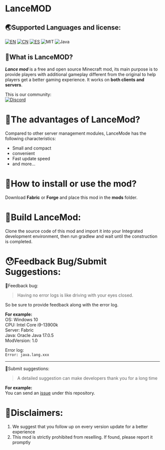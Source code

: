 # LanceMOD

## 🌏Supported Languages and license:  
[![EN](https://img.shields.io/badge/English-Click-blue)](./README.md)
[![CN](https://img.shields.io/badge/简体中文-Click-blue)](./README/README.zh_CN.md)
[![ES](https://img.shields.io/badge/Español-Click-blue)](./README/README.es_ES.md)
![MIT](https://img.shields.io/badge/License-MIT-green)
![Java](https://img.shields.io/badge/Java-100%25-orange)

## 🤔What is LanceMOD?  
**_Lance mod_** is a free and open source Minecraft mod, its main purpose is to provide players with additional gameplay different from the original to help players get a better gaming experience. It works on **both clients and servers**.  

This is our community:  
[![Discord](https://img.shields.io/badge/Discord-Click-purple)](https://discord.gg/3mDtaRUyqf)

# 🧐The advantages of LanceMod?  
Compared to other server management modules, LanceMode has the following characteristics:  
 - Small and compact
 - convenient
 - Fast update speed
 - and more...

# 🧐How to install or use the mod?  
Download **Fabric** or **Forge** and place this mod in the **mods** folder.

# 🔨Build LanceMod:  
Clone the source code of this mod and import it into your Integrated development environment, then run gradlew and wait until the construction is completed.

# 😯Feedback Bug/Submit Suggestions:  
🐛Feedback bug:  
 > Having no error logs is like driving with your eyes closed.

So be sure to provide feedback along with the error log.  

**For example:**  
OS: Windows 10  
CPU: Intel Core i9-13900k  
Server: Fabric  
Java: Oracle Java 17.0.5  
ModVersion: 1.0

Error log:  
```Error: java.lang.xxx```

---
📌Submit suggestions:  
> A detailed suggestion can make developers thank you for a long time

**For example:**  
You can send an [issue](https://github.com/LNGS-Horse/LanceMod/issues) under this repository.

# 📝Disclaimers:  
1. We suggest that you follow up on every version update for a better experience  
2. This mod is strictly prohibited from reselling. If found, please report it promptly
